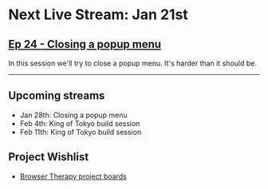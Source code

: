 # Next Live Stream: Jan 21st
## [Ep 24 - Closing a popup menu](/blog/browser-therapy-e24)

In this session we'll try to close a popup menu. It's harder than it should be.

---

## Upcoming streams
- Jan 28th: Closing a popup menu
- Feb 4th: King of Tokyo build session
- Feb 11th: King of Tokyo build session

## Project Wishlist
- [Browser Therapy project boards](https://github.com/orgs/browsertherapy/projects)
